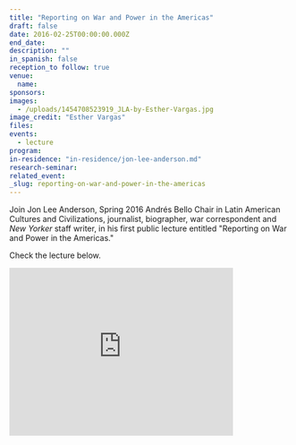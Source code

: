 ```yaml
---
title: "Reporting on War and Power in the Americas"
draft: false
date: 2016-02-25T00:00:00.000Z
end_date:
description: ""
in_spanish: false
reception_to follow: true
venue:
  name:
sponsors:
images:
  - /uploads/1454708523919_JLA-by-Esther-Vargas.jpg
image_credit: "Esther Vargas"
files:
events:
  - lecture
program:
in-residence: "in-residence/jon-lee-anderson.md"
research-seminar:
related_event:
_slug: reporting-on-war-and-power-in-the-americas
---
```


Join Jon Lee Anderson, Spring 2016 Andrés Bello Chair in Latin American Cultures and Civilizations, journalist, biographer, war correspondent and _New Yorker_ staff writer, in his first public lecture entitled "Reporting on War and Power in the Americas."

Check the lecture below.

<iframe id="kaltura_player" src="https://cdnapisec.kaltura.com/p/1674401/sp/167440100/embedIframeJs/uiconf_id/23435151/partner_id/1674401?iframeembed=true&amp;playerId=kaltura_player&amp;entry_id=1_wj5999np&amp;flashvars[akamaiHD.loadingPolicy]=preInitialize&amp;flashvars[akamaiHD.asyncInit]=true&amp;flashvars[twoPhaseManifest]=true&amp;flashvars[streamerType]=hdnetworkmanifest&amp;flashvars[leadWithHTML5]=true&amp;flashvars[sideBarContainer.plugin]=true&amp;flashvars[sideBarContainer.position]=left&amp;flashvars[sideBarContainer.clickToClose]=true&amp;flashvars[chapters.plugin]=true&amp;flashvars[chapters.layout]=vertical&amp;flashvars[chapters.thumbnailRotator]=false&amp;flashvars[streamSelector.plugin]=true&amp;flashvars[EmbedPlayer.SpinnerTarget]=videoHolder&amp;flashvars[dualScreen.plugin]=true&amp;&amp;wid=1_fkte4x8x" width="400" height="300" allowfullscreen="" webkitallowfullscreen="" mozallowfullscreen="" frameborder="0"></iframe>

